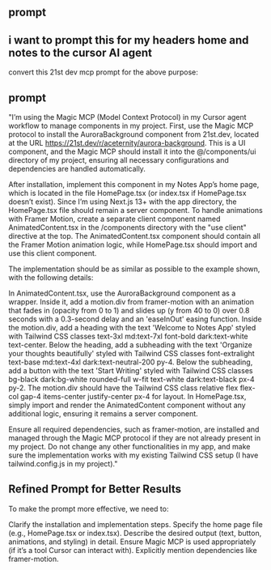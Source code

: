 ## prompt 

## <new idea npx> i want to prompt this for my headers home and notes to the cursor AI agent
convert this 21st dev mcp prompt for the above purpose:

## prompt 

"I’m using the Magic MCP (Model Context Protocol) in my Cursor agent workflow to manage components in my project. First, use the Magic MCP protocol to install the AuroraBackground component from 21st.dev, located at the URL https://21st.dev/r/aceternity/aurora-background. This is a UI component, and the Magic MCP should install it into the @/components/ui directory of my project, ensuring all necessary configurations and dependencies are handled automatically.

After installation, implement this component in my Notes App’s home page, which is located in the file HomePage.tsx (or index.tsx if HomePage.tsx doesn’t exist). Since I’m using Next.js 13+ with the app directory, the HomePage.tsx file should remain a server component. To handle animations with Framer Motion, create a separate client component named AnimatedContent.tsx in the /components directory with the "use client" directive at the top. The AnimatedContent.tsx component should contain all the Framer Motion animation logic, while HomePage.tsx should import and use this client component.

The implementation should be as similar as possible to the example shown, with the following details:

In AnimatedContent.tsx, use the AuroraBackground component as a wrapper.
Inside it, add a motion.div from framer-motion with an animation that fades in (opacity from 0 to 1) and slides up (y from 40 to 0) over 0.8 seconds with a 0.3-second delay and an 'easeInOut' easing function.
Inside the motion.div, add a heading with the text 'Welcome to Notes App' styled with Tailwind CSS classes text-3xl md:text-7xl font-bold dark:text-white text-center.
Below the heading, add a subheading with the text 'Organize your thoughts beautifully' styled with Tailwind CSS classes font-extralight text-base md:text-4xl dark:text-neutral-200 py-4.
Below the subheading, add a button with the text 'Start Writing' styled with Tailwind CSS classes bg-black dark:bg-white rounded-full w-fit text-white dark:text-black px-4 py-2.
The motion.div should have the Tailwind CSS class relative flex flex-col gap-4 items-center justify-center px-4 for layout.
In HomePage.tsx, simply import and render the AnimatedContent component without any additional logic, ensuring it remains a server component.

Ensure all required dependencies, such as framer-motion, are installed and managed through the Magic MCP protocol if they are not already present in my project. Do not change any other functionalities in my app, and make sure the implementation works with my existing Tailwind CSS setup (I have tailwind.config.js in my project)."



## Refined Prompt for Better Results
To make the prompt more effective, we need to:

Clarify the installation and implementation steps.
Specify the home page file (e.g., HomePage.tsx or index.tsx).
Describe the desired output (text, button, animations, and styling) in detail.
Ensure Magic MCP is used appropriately (if it’s a tool Cursor can interact with).
Explicitly mention dependencies like framer-motion.